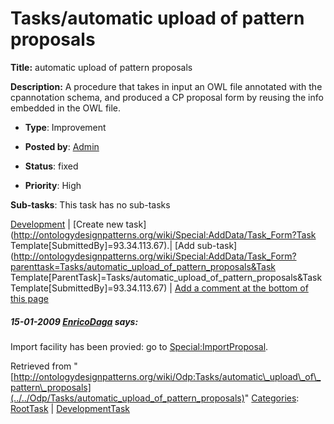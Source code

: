 #  Tasks/automatic upload of pattern proposals


__Title:__ automatic upload of pattern proposals


__Description:__ A procedure that takes in input an OWL file annotated with the cpannotation schema, and produced a CP proposal form by reusing the info embedded in the OWL file. 


  





* __Type__: Improvement
* __Posted by__: [Admin](http://ontologydesignpatterns.org/wiki/index.php?title=User:Admin&action=edit&redlink=1 "User:Admin (not yet written)")
* __Status__: fixed


* __Priority__: High




__Sub-tasks__:
This task has no sub-tasks




[Development](../../Odp/Development "Odp:Development") | [Create new task](http://ontologydesignpatterns.org/wiki/Special:AddData/Task_Form?Task Template[SubmittedBy]=93.34.113.67).| [Add sub-task](http://ontologydesignpatterns.org/wiki/Special:AddData/Task_Form?parenttask=Tasks/automatic_upload_of_pattern_proposals&Task Template[ParentTask]=Tasks/automatic_upload_of_pattern_proposals&Task Template[SubmittedBy]=93.34.113.67) | [Add a comment at the bottom of this page](http://ontologydesignpatterns.org/wiki/index.php?title=Odp:Add_comment&target=Odp:Tasks/automatic_upload_of_pattern_proposals#New_comment "http://ontologydesignpatterns.org/wiki/index.php?title=Odp:Add_comment&target=Odp:Tasks/automatic_upload_of_pattern_proposals#New_comment")
#####  15-01-2009 [EnricoDaga](../../User/EnricoDaga "User:EnricoDaga") says:


Import facility has been provied: go to [Special:ImportProposal](http://ontologydesignpatterns.org/wiki/Special:ImportProposal "Special:ImportProposal").





Retrieved from "[http://ontologydesignpatterns.org/wiki/Odp:Tasks/automatic\_upload\_of\_pattern\_proposals](../../Odp/Tasks/automatic_upload_of_pattern_proposals)"
 [Categories](http://ontologydesignpatterns.org/wiki/Special:Categories "Special:Categories"): [RootTask](../../Category/RootTask "Category:RootTask") | [DevelopmentTask](../../Category/DevelopmentTask "Category:DevelopmentTask")